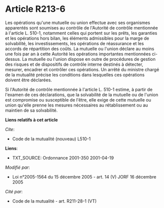 # Article R213-6

Les opérations qu'une mutuelle ou union effectue avec ses organismes apparentés sont soumises au contrôle de l'Autorité de
contrôle mentionnée à l'article L. 510-1, notamment celles qui portent sur les prêts, les garanties et les opérations hors
bilan, les éléments admissibles pour la marge de solvabilité, les investissements, les opérations de réassurance et les
accords de répartition des coûts. La mutuelle ou l'union déclare au moins une fois par an à cette Autorité les opérations
importantes mentionnées ci-dessus. La mutuelle ou l'union dispose en outre de procédures de gestion des risques et de
dispositifs de contrôle interne destinés à détecter, mesurer, encadrer et contrôler ces opérations. Un arrêté du ministre
chargé de la mutualité précise les conditions dans lesquelles ces opérations doivent être déclarées.

Si l'Autorité de contrôle mentionnée à l'article L. 510-1 estime, à partir de l'examen de ces déclarations, que la
solvabilité de la mutuelle ou de l'union est compromise ou susceptible de l'être, elle exige de cette mutuelle ou union
qu'elle prenne les mesures nécessaires au rétablissement ou au maintien de sa solvabilité.

**Liens relatifs à cet article**

_Cite_:

  - Code de la mutualité (nouveau) L510-1

**Liens**:

  - TXT_SOURCE: Ordonnance 2001-350 2001-04-19

_Modifié par_:

  - Loi n°2005-1564 du 15 décembre 2005 - art. 14 (V) JORF 16 décembre 2005

_Cité par_:

  - Code de la mutualité - art. R211-28-1 (VT)
